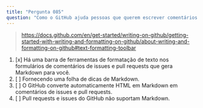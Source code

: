 ```yaml
---
title: "Pergunta 085"
question: "Como o GitHub ajuda pessoas que querem escrever comentários adequados em issues e pull requests, mas não conhecem a sintaxe Markdown?"
---
```



> https://docs.github.com/en/get-started/writing-on-github/getting-started-with-writing-and-formatting-on-github/about-writing-and-formatting-on-github#text-formatting-toolbar
1. [x] Há uma barra de ferramentas de formatação de texto nos formulários de comentários de issues e pull requests que gera Markdown para você.
1. [ ] Fornecendo uma folha de dicas de Markdown.
1. [ ] O GitHub converte automaticamente HTML em Markdown em comentários de issues e pull requests.
1. [ ] Pull requests e issues do GitHub não suportam Markdown.
